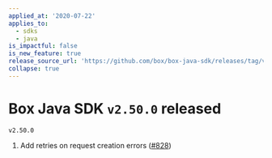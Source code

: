 ```yaml
---
applied_at: '2020-07-22'
applies_to:
  - sdks
  - java
is_impactful: false
is_new_feature: true
release_source_url: 'https://github.com/box/box-java-sdk/releases/tag/v2.50.0'
collapse: true
---
```


# Box Java SDK `v2.50.0` released

`v2.50.0`

1. Add retries on request creation errors ([#828][1])

[1]: https://github.com/box/box-java-sdk/issues/828
